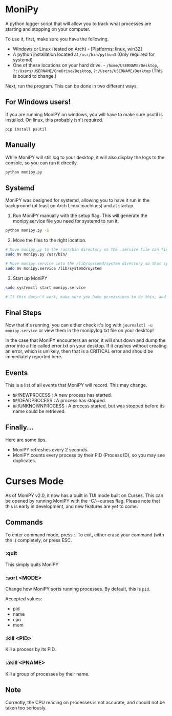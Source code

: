 # MoniPy

A python logger script that will allow you to track what processes are starting and stopping on your computer.

To use it, first, make sure you have the following.

- Windows or Linux (tested on Arch) - [Platforms: linux, win32]
- A python installation located at `/usr/bin/python3` (Only required for systemd)
- One of these locations on your hard drive. - `/home/USERNAME/Desktop`, `?:/Users/USERNAME/OneDrive/Desktop`, `?:/Users/USERNAME/Desktop` (This is bound to change.)

Next, run the program. This can be done in two different ways.

## For Windows users!

If you are running MoniPY on windows, you will have to make sure psutil is installed. On linux, this probably isn't required.

```
pip install psutil
```

## Manually

While MoniPY will still log to your desktop, it will also display the logs to the console, so you can run it directly.

```bash
python monipy.py
```

## Systemd

MoniPY was designed for systemd, allowing you to have it run in the background (at least on Arch Linux machines) and at startup.

1. Run MoniPY manually with the setup flag. This will generate the monipy.service file you need for systemd to run it.
```bash
python monipy.py -S
```
2. Move the files to the right location.
```bash
# Move monipy.py to the /usr/bin directory so the .service file can find it.
sudo mv monipy.py /usr/bin/

# Move monipy.service into the /lib/systemd/system directory so that systemd can find it.
sudo mv monipy.service /lib/systemd/system
```

3. Start up MoniPY
```bash
sudo systemctl start monipy.service

# If this doesn't work, make sure you have permissions to do this, and that you properly set up MoniPY.
```

## Final Steps

Now that it's running, you can either check it's log with `journalctl -u monipy.service` or view them in the monipylog.txt file on your desktop!

In the case that MoniPY encounters an error, it will shut down and dump the error into a file called error.txt on your desktop. If it crashes without creating an error, which is unlikely, then that is a CRITICAL error and should be immediately reported here.

## Events

This is a list of all events that MoniPY will record. This may change.

- `NP`/NEWPROCESS : A new process has started.
- `DP`/DEADPROCESS : A process has stopped.
- `UP`/UNKNOWNPROCESS : A process started, but was stopped before its name could be retrieved.

## Finally...

Here are some tips.

- MoniPY refreshes every 2 seconds.
- MoniPY counts every process by their PID (Process ID), so you may see duplicates.


# Curses Mode

As of MoniPY v2.0, it now has a built in TUI mode built on Curses. This can be opened by running MoniPY with the -C/--curses flag. Please note that this is early in development, and new features are yet to come.

## Commands

To enter command mode, press :. To exit, either erase your command (with the :) completely, or press ESC.


### :quit
This simply quits MoniPY

### :sort \<MODE>
Change how MoniPY sorts running processes. By default, this is `pid`.

Accepted values:

- pid
- name
- cpu
- mem

### :kill \<PID>
Kill a process by its PID.

### :akill \<PNAME>
Kill a group of processes by their name.

## Note

Currently, the CPU reading on processes is not accurate, and should not be taken too seriously.



